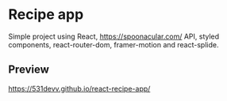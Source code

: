# Recipe app

Simple project using React, https://spoonacular.com/ API, styled components, react-router-dom, framer-motion and react-splide.

## Preview

https://531devv.github.io/react-recipe-app/


